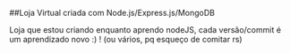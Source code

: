 ##Loja Virtual criada com Node.js/Express.js/MongoDB

Loja que estou criando enquanto aprendo nodeJS, cada versão/commit é um aprendizado novo :) ! (ou vários, pq esqueço de comitar rs)